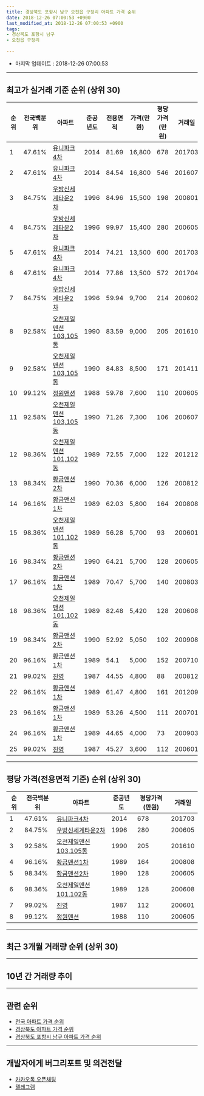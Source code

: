 ```yaml
---
title: 경상북도 포항시 남구 오천읍 구정리 아파트 가격 순위
date: 2018-12-26 07:00:53 +0900
last_modified_at: 2018-12-26 07:00:53 +0900
tags:
- 경상북도 포항시 남구
- 오천읍 구정리

---
```


* 마지막 업데이트 : 2018-12-26 07:00:53

---

## 최고가 실거래 기준 순위 (상위 30)


|순위|전국백분위|아파트|준공년도|전용면적|가격(만원)|평당가격(만원)|거래일|
|---|---|---|---|---|---|---|---|
|1|47.61%|[유니파크4차](https://search.naver.com/search.naver?query=%EA%B2%BD%EC%83%81%EB%B6%81%EB%8F%84+%ED%8F%AC%ED%95%AD%EC%8B%9C+%EB%82%A8%EA%B5%AC+%EC%98%A4%EC%B2%9C%EC%9D%8D+%EA%B5%AC%EC%A0%95%EB%A6%AC+%EC%9C%A0%EB%8B%88%ED%8C%8C%ED%81%AC4%EC%B0%A8)|2014|81.69|16,800|678|201703|
|2|47.61%|[유니파크4차](https://search.naver.com/search.naver?query=%EA%B2%BD%EC%83%81%EB%B6%81%EB%8F%84+%ED%8F%AC%ED%95%AD%EC%8B%9C+%EB%82%A8%EA%B5%AC+%EC%98%A4%EC%B2%9C%EC%9D%8D+%EA%B5%AC%EC%A0%95%EB%A6%AC+%EC%9C%A0%EB%8B%88%ED%8C%8C%ED%81%AC4%EC%B0%A8)|2014|84.54|16,800|546|201607|
|3|84.75%|[우방신세계타운2차](https://search.naver.com/search.naver?query=%EA%B2%BD%EC%83%81%EB%B6%81%EB%8F%84+%ED%8F%AC%ED%95%AD%EC%8B%9C+%EB%82%A8%EA%B5%AC+%EC%98%A4%EC%B2%9C%EC%9D%8D+%EA%B5%AC%EC%A0%95%EB%A6%AC+%EC%9A%B0%EB%B0%A9%EC%8B%A0%EC%84%B8%EA%B3%84%ED%83%80%EC%9A%B42%EC%B0%A8)|1996|84.96|15,500|198|200801|
|4|84.75%|[우방신세계타운2차](https://search.naver.com/search.naver?query=%EA%B2%BD%EC%83%81%EB%B6%81%EB%8F%84+%ED%8F%AC%ED%95%AD%EC%8B%9C+%EB%82%A8%EA%B5%AC+%EC%98%A4%EC%B2%9C%EC%9D%8D+%EA%B5%AC%EC%A0%95%EB%A6%AC+%EC%9A%B0%EB%B0%A9%EC%8B%A0%EC%84%B8%EA%B3%84%ED%83%80%EC%9A%B42%EC%B0%A8)|1996|99.97|15,400|280|200605|
|5|47.61%|[유니파크4차](https://search.naver.com/search.naver?query=%EA%B2%BD%EC%83%81%EB%B6%81%EB%8F%84+%ED%8F%AC%ED%95%AD%EC%8B%9C+%EB%82%A8%EA%B5%AC+%EC%98%A4%EC%B2%9C%EC%9D%8D+%EA%B5%AC%EC%A0%95%EB%A6%AC+%EC%9C%A0%EB%8B%88%ED%8C%8C%ED%81%AC4%EC%B0%A8)|2014|74.21|13,500|600|201703|
|6|47.61%|[유니파크4차](https://search.naver.com/search.naver?query=%EA%B2%BD%EC%83%81%EB%B6%81%EB%8F%84+%ED%8F%AC%ED%95%AD%EC%8B%9C+%EB%82%A8%EA%B5%AC+%EC%98%A4%EC%B2%9C%EC%9D%8D+%EA%B5%AC%EC%A0%95%EB%A6%AC+%EC%9C%A0%EB%8B%88%ED%8C%8C%ED%81%AC4%EC%B0%A8)|2014|77.86|13,500|572|201704|
|7|84.75%|[우방신세계타운2차](https://search.naver.com/search.naver?query=%EA%B2%BD%EC%83%81%EB%B6%81%EB%8F%84+%ED%8F%AC%ED%95%AD%EC%8B%9C+%EB%82%A8%EA%B5%AC+%EC%98%A4%EC%B2%9C%EC%9D%8D+%EA%B5%AC%EC%A0%95%EB%A6%AC+%EC%9A%B0%EB%B0%A9%EC%8B%A0%EC%84%B8%EA%B3%84%ED%83%80%EC%9A%B42%EC%B0%A8)|1996|59.94|9,700|214|200602|
|8|92.58%|[오천제일맨션103,105동](https://search.naver.com/search.naver?query=%EA%B2%BD%EC%83%81%EB%B6%81%EB%8F%84+%ED%8F%AC%ED%95%AD%EC%8B%9C+%EB%82%A8%EA%B5%AC+%EC%98%A4%EC%B2%9C%EC%9D%8D+%EA%B5%AC%EC%A0%95%EB%A6%AC+%EC%98%A4%EC%B2%9C%EC%A0%9C%EC%9D%BC%EB%A7%A8%EC%85%98103%2C105%EB%8F%99)|1990|83.59|9,000|205|201610|
|9|92.58%|[오천제일맨션103,105동](https://search.naver.com/search.naver?query=%EA%B2%BD%EC%83%81%EB%B6%81%EB%8F%84+%ED%8F%AC%ED%95%AD%EC%8B%9C+%EB%82%A8%EA%B5%AC+%EC%98%A4%EC%B2%9C%EC%9D%8D+%EA%B5%AC%EC%A0%95%EB%A6%AC+%EC%98%A4%EC%B2%9C%EC%A0%9C%EC%9D%BC%EB%A7%A8%EC%85%98103%2C105%EB%8F%99)|1990|84.83|8,500|171|201411|
|10|99.12%|[정원맨션](https://search.naver.com/search.naver?query=%EA%B2%BD%EC%83%81%EB%B6%81%EB%8F%84+%ED%8F%AC%ED%95%AD%EC%8B%9C+%EB%82%A8%EA%B5%AC+%EC%98%A4%EC%B2%9C%EC%9D%8D+%EA%B5%AC%EC%A0%95%EB%A6%AC+%EC%A0%95%EC%9B%90%EB%A7%A8%EC%85%98)|1988|59.78|7,600|110|200605|
|11|92.58%|[오천제일맨션103,105동](https://search.naver.com/search.naver?query=%EA%B2%BD%EC%83%81%EB%B6%81%EB%8F%84+%ED%8F%AC%ED%95%AD%EC%8B%9C+%EB%82%A8%EA%B5%AC+%EC%98%A4%EC%B2%9C%EC%9D%8D+%EA%B5%AC%EC%A0%95%EB%A6%AC+%EC%98%A4%EC%B2%9C%EC%A0%9C%EC%9D%BC%EB%A7%A8%EC%85%98103%2C105%EB%8F%99)|1990|71.26|7,300|106|200607|
|12|98.36%|[오천제일맨션101,102동](https://search.naver.com/search.naver?query=%EA%B2%BD%EC%83%81%EB%B6%81%EB%8F%84+%ED%8F%AC%ED%95%AD%EC%8B%9C+%EB%82%A8%EA%B5%AC+%EC%98%A4%EC%B2%9C%EC%9D%8D+%EA%B5%AC%EC%A0%95%EB%A6%AC+%EC%98%A4%EC%B2%9C%EC%A0%9C%EC%9D%BC%EB%A7%A8%EC%85%98101%2C102%EB%8F%99)|1989|72.55|7,000|122|201212|
|13|98.34%|[황금맨션2차](https://search.naver.com/search.naver?query=%EA%B2%BD%EC%83%81%EB%B6%81%EB%8F%84+%ED%8F%AC%ED%95%AD%EC%8B%9C+%EB%82%A8%EA%B5%AC+%EC%98%A4%EC%B2%9C%EC%9D%8D+%EA%B5%AC%EC%A0%95%EB%A6%AC+%ED%99%A9%EA%B8%88%EB%A7%A8%EC%85%982%EC%B0%A8)|1990|70.36|6,000|126|200812|
|14|96.16%|[황금맨션1차](https://search.naver.com/search.naver?query=%EA%B2%BD%EC%83%81%EB%B6%81%EB%8F%84+%ED%8F%AC%ED%95%AD%EC%8B%9C+%EB%82%A8%EA%B5%AC+%EC%98%A4%EC%B2%9C%EC%9D%8D+%EA%B5%AC%EC%A0%95%EB%A6%AC+%ED%99%A9%EA%B8%88%EB%A7%A8%EC%85%981%EC%B0%A8)|1989|62.03|5,800|164|200808|
|15|98.36%|[오천제일맨션101,102동](https://search.naver.com/search.naver?query=%EA%B2%BD%EC%83%81%EB%B6%81%EB%8F%84+%ED%8F%AC%ED%95%AD%EC%8B%9C+%EB%82%A8%EA%B5%AC+%EC%98%A4%EC%B2%9C%EC%9D%8D+%EA%B5%AC%EC%A0%95%EB%A6%AC+%EC%98%A4%EC%B2%9C%EC%A0%9C%EC%9D%BC%EB%A7%A8%EC%85%98101%2C102%EB%8F%99)|1989|56.28|5,700|93|200601|
|16|98.34%|[황금맨션2차](https://search.naver.com/search.naver?query=%EA%B2%BD%EC%83%81%EB%B6%81%EB%8F%84+%ED%8F%AC%ED%95%AD%EC%8B%9C+%EB%82%A8%EA%B5%AC+%EC%98%A4%EC%B2%9C%EC%9D%8D+%EA%B5%AC%EC%A0%95%EB%A6%AC+%ED%99%A9%EA%B8%88%EB%A7%A8%EC%85%982%EC%B0%A8)|1990|64.21|5,700|128|200605|
|17|96.16%|[황금맨션1차](https://search.naver.com/search.naver?query=%EA%B2%BD%EC%83%81%EB%B6%81%EB%8F%84+%ED%8F%AC%ED%95%AD%EC%8B%9C+%EB%82%A8%EA%B5%AC+%EC%98%A4%EC%B2%9C%EC%9D%8D+%EA%B5%AC%EC%A0%95%EB%A6%AC+%ED%99%A9%EA%B8%88%EB%A7%A8%EC%85%981%EC%B0%A8)|1989|70.47|5,700|140|200803|
|18|98.36%|[오천제일맨션101,102동](https://search.naver.com/search.naver?query=%EA%B2%BD%EC%83%81%EB%B6%81%EB%8F%84+%ED%8F%AC%ED%95%AD%EC%8B%9C+%EB%82%A8%EA%B5%AC+%EC%98%A4%EC%B2%9C%EC%9D%8D+%EA%B5%AC%EC%A0%95%EB%A6%AC+%EC%98%A4%EC%B2%9C%EC%A0%9C%EC%9D%BC%EB%A7%A8%EC%85%98101%2C102%EB%8F%99)|1989|82.48|5,420|128|200608|
|19|98.34%|[황금맨션2차](https://search.naver.com/search.naver?query=%EA%B2%BD%EC%83%81%EB%B6%81%EB%8F%84+%ED%8F%AC%ED%95%AD%EC%8B%9C+%EB%82%A8%EA%B5%AC+%EC%98%A4%EC%B2%9C%EC%9D%8D+%EA%B5%AC%EC%A0%95%EB%A6%AC+%ED%99%A9%EA%B8%88%EB%A7%A8%EC%85%982%EC%B0%A8)|1990|52.92|5,050|102|200908|
|20|96.16%|[황금맨션1차](https://search.naver.com/search.naver?query=%EA%B2%BD%EC%83%81%EB%B6%81%EB%8F%84+%ED%8F%AC%ED%95%AD%EC%8B%9C+%EB%82%A8%EA%B5%AC+%EC%98%A4%EC%B2%9C%EC%9D%8D+%EA%B5%AC%EC%A0%95%EB%A6%AC+%ED%99%A9%EA%B8%88%EB%A7%A8%EC%85%981%EC%B0%A8)|1989|54.1|5,000|152|200710|
|21|99.02%|[진영](https://search.naver.com/search.naver?query=%EA%B2%BD%EC%83%81%EB%B6%81%EB%8F%84+%ED%8F%AC%ED%95%AD%EC%8B%9C+%EB%82%A8%EA%B5%AC+%EC%98%A4%EC%B2%9C%EC%9D%8D+%EA%B5%AC%EC%A0%95%EB%A6%AC+%EC%A7%84%EC%98%81)|1987|44.55|4,800|88|200812|
|22|96.16%|[황금맨션1차](https://search.naver.com/search.naver?query=%EA%B2%BD%EC%83%81%EB%B6%81%EB%8F%84+%ED%8F%AC%ED%95%AD%EC%8B%9C+%EB%82%A8%EA%B5%AC+%EC%98%A4%EC%B2%9C%EC%9D%8D+%EA%B5%AC%EC%A0%95%EB%A6%AC+%ED%99%A9%EA%B8%88%EB%A7%A8%EC%85%981%EC%B0%A8)|1989|61.47|4,800|161|201209|
|23|96.16%|[황금맨션1차](https://search.naver.com/search.naver?query=%EA%B2%BD%EC%83%81%EB%B6%81%EB%8F%84+%ED%8F%AC%ED%95%AD%EC%8B%9C+%EB%82%A8%EA%B5%AC+%EC%98%A4%EC%B2%9C%EC%9D%8D+%EA%B5%AC%EC%A0%95%EB%A6%AC+%ED%99%A9%EA%B8%88%EB%A7%A8%EC%85%981%EC%B0%A8)|1989|53.26|4,500|111|200701|
|24|96.16%|[황금맨션1차](https://search.naver.com/search.naver?query=%EA%B2%BD%EC%83%81%EB%B6%81%EB%8F%84+%ED%8F%AC%ED%95%AD%EC%8B%9C+%EB%82%A8%EA%B5%AC+%EC%98%A4%EC%B2%9C%EC%9D%8D+%EA%B5%AC%EC%A0%95%EB%A6%AC+%ED%99%A9%EA%B8%88%EB%A7%A8%EC%85%981%EC%B0%A8)|1989|44.65|4,000|73|200903|
|25|99.02%|[진영](https://search.naver.com/search.naver?query=%EA%B2%BD%EC%83%81%EB%B6%81%EB%8F%84+%ED%8F%AC%ED%95%AD%EC%8B%9C+%EB%82%A8%EA%B5%AC+%EC%98%A4%EC%B2%9C%EC%9D%8D+%EA%B5%AC%EC%A0%95%EB%A6%AC+%EC%A7%84%EC%98%81)|1987|45.27|3,600|112|200601|


---

## 평당 가격(전용면적 기준) 순위 (상위 30)


|순위|전국백분위|아파트|준공년도|평당가격(만원)|거래일|
|---|---|---|---|---|---|
|1|47.61%|[유니파크4차](https://search.naver.com/search.naver?query=%EA%B2%BD%EC%83%81%EB%B6%81%EB%8F%84+%ED%8F%AC%ED%95%AD%EC%8B%9C+%EB%82%A8%EA%B5%AC+%EC%98%A4%EC%B2%9C%EC%9D%8D+%EA%B5%AC%EC%A0%95%EB%A6%AC+%EC%9C%A0%EB%8B%88%ED%8C%8C%ED%81%AC4%EC%B0%A8)|2014|678|201703|
|2|84.75%|[우방신세계타운2차](https://search.naver.com/search.naver?query=%EA%B2%BD%EC%83%81%EB%B6%81%EB%8F%84+%ED%8F%AC%ED%95%AD%EC%8B%9C+%EB%82%A8%EA%B5%AC+%EC%98%A4%EC%B2%9C%EC%9D%8D+%EA%B5%AC%EC%A0%95%EB%A6%AC+%EC%9A%B0%EB%B0%A9%EC%8B%A0%EC%84%B8%EA%B3%84%ED%83%80%EC%9A%B42%EC%B0%A8)|1996|280|200605|
|3|92.58%|[오천제일맨션103,105동](https://search.naver.com/search.naver?query=%EA%B2%BD%EC%83%81%EB%B6%81%EB%8F%84+%ED%8F%AC%ED%95%AD%EC%8B%9C+%EB%82%A8%EA%B5%AC+%EC%98%A4%EC%B2%9C%EC%9D%8D+%EA%B5%AC%EC%A0%95%EB%A6%AC+%EC%98%A4%EC%B2%9C%EC%A0%9C%EC%9D%BC%EB%A7%A8%EC%85%98103%2C105%EB%8F%99)|1990|205|201610|
|4|96.16%|[황금맨션1차](https://search.naver.com/search.naver?query=%EA%B2%BD%EC%83%81%EB%B6%81%EB%8F%84+%ED%8F%AC%ED%95%AD%EC%8B%9C+%EB%82%A8%EA%B5%AC+%EC%98%A4%EC%B2%9C%EC%9D%8D+%EA%B5%AC%EC%A0%95%EB%A6%AC+%ED%99%A9%EA%B8%88%EB%A7%A8%EC%85%981%EC%B0%A8)|1989|164|200808|
|5|98.34%|[황금맨션2차](https://search.naver.com/search.naver?query=%EA%B2%BD%EC%83%81%EB%B6%81%EB%8F%84+%ED%8F%AC%ED%95%AD%EC%8B%9C+%EB%82%A8%EA%B5%AC+%EC%98%A4%EC%B2%9C%EC%9D%8D+%EA%B5%AC%EC%A0%95%EB%A6%AC+%ED%99%A9%EA%B8%88%EB%A7%A8%EC%85%982%EC%B0%A8)|1990|128|200605|
|6|98.36%|[오천제일맨션101,102동](https://search.naver.com/search.naver?query=%EA%B2%BD%EC%83%81%EB%B6%81%EB%8F%84+%ED%8F%AC%ED%95%AD%EC%8B%9C+%EB%82%A8%EA%B5%AC+%EC%98%A4%EC%B2%9C%EC%9D%8D+%EA%B5%AC%EC%A0%95%EB%A6%AC+%EC%98%A4%EC%B2%9C%EC%A0%9C%EC%9D%BC%EB%A7%A8%EC%85%98101%2C102%EB%8F%99)|1989|128|200608|
|7|99.02%|[진영](https://search.naver.com/search.naver?query=%EA%B2%BD%EC%83%81%EB%B6%81%EB%8F%84+%ED%8F%AC%ED%95%AD%EC%8B%9C+%EB%82%A8%EA%B5%AC+%EC%98%A4%EC%B2%9C%EC%9D%8D+%EA%B5%AC%EC%A0%95%EB%A6%AC+%EC%A7%84%EC%98%81)|1987|112|200601|
|8|99.12%|[정원맨션](https://search.naver.com/search.naver?query=%EA%B2%BD%EC%83%81%EB%B6%81%EB%8F%84+%ED%8F%AC%ED%95%AD%EC%8B%9C+%EB%82%A8%EA%B5%AC+%EC%98%A4%EC%B2%9C%EC%9D%8D+%EA%B5%AC%EC%A0%95%EB%A6%AC+%EC%A0%95%EC%9B%90%EB%A7%A8%EC%85%98)|1988|110|200605|


---

## 최근 3개월 거래량 순위 (상위 30)


<div style="width:100%;">
    <canvas id="deal_count_ranking" height="250"></canvas>
</div>


<script>
new Chart(document.getElementById("deal_count_ranking"), {
    type: 'horizontalBar',
    data: {
        labels: ['우방신세계타운2차', '오천제일맨션101,102동', '오천제일맨션103,105동'],
        datasets: [{
            label: '실거래 수',
            data: [3, 1, 1],
            borderColor: "rgba(255, 0, 128, 1)",
            backgroundColor: "rgba(255, 0, 128, 0.5)",
            fill: false,
        }]
    },
    options: {
        responsive: true,
        title: {
            display: true,
            text: '최근 3개월 거래량 순위'
        },
        tooltips: {
            mode: 'index',
            intersect: false,
            callbacks: {
                title: function(tooltipItems, data) {
                    return "실거래 수:";
                },
                label: function(tooltipItem, data) {
                    return data.labels[tooltipItem.index] + ": " + tooltipItem.xLabel;
                }
            }
        },
        hover: {
            mode: 'nearest',
            intersect: true
        },
        scales: {
            xAxes: [{
                display: true,
                scaleLabel: {
                    display: true,
                    labelString: '실거래 수'
                },
                ticks: {
                    suggestedMin: 0,
                }
            }],
            yAxes: [{
                display: true,
                ticks: {
                    autoSkip: false,
                    callback: function(value, index, values) {
                        if (value.length > 15)
                            return value.substr(0, 13) + "...";
                        else
                            return value;
                    }
                },
                scaleLabel: {
                    display: false,
                }
            }]
        }
    }
});

</script>


---

## 10년 간 거래량 추이


<div style="width:100%;">
    <canvas id="deal_progress" height="250"></canvas>
</div>

<script>
new Chart(document.getElementById("deal_progress"), {
    type: 'line',
    data: {
        labels: ['200812','200901','200902','200903','200904','200905','200906','200907','200908','200909','200910','200911','200912','201001','201002','201003','201004','201005','201006','201007','201008','201009','201010','201011','201012','201101','201102','201103','201104','201105','201106','201107','201108','201109','201110','201111','201112','201201','201202','201203','201204','201205','201206','201207','201208','201209','201210','201211','201212','201301','201302','201303','201304','201305','201306','201307','201308','201309','201310','201311','201312','201401','201402','201403','201404','201405','201406','201407','201408','201409','201410','201411','201412','201501','201502','201503','201504','201505','201506','201507','201508','201509','201510','201511','201512','201601','201602','201603','201604','201605','201606','201607','201608','201609','201610','201611','201612','201701','201702','201703','201704','201705','201706','201707','201708','201709','201710','201711','201712','201801','201802','201803','201804','201805','201806','201807','201808','201809','201810','201811','201812'],
        datasets: [{
            label: '실거래 수',
            pointRadius: 1,
            data: [5, 4, 8, 4, 13, 6, 8, 3, 6, 7, 3, 8, 5, 10, 8, 6, 13, 3, 4, 7, 6, 7, 12, 7, 5, 5, 5, 16, 14, 12, 11, 8, 9, 7, 9, 10, 13, 5, 3, 4, 7, 8, 7, 5, 3, 8, 12, 7, 6, 8, 5, 9, 12, 8, 11, 5, 3, 12, 6, 9, 4, 6, 9, 12, 7, 8, 13, 6, 4, 12, 13, 7, 4, 11, 6, 13, 7, 6, 3, 1, 6, 7, 6, 4, 7, 6, 5, 5, 7, 3, 8, 6, 4, 5, 4, 4, 5, 4, 8, 11, 4, 8, 7, 5, 4, 2, 3, 3, 2, 6, 3, 4, 2, 2, 8, 1, 1, 5, 1, 3, 1],
            borderColor: "rgba(255, 201, 14, 1)",
            backgroundColor: "rgba(255, 201, 14, 0.5)",
            fill: true,
        }]
    },
    options: {
        responsive: true,
        title: {
            display: true,
            text: '10년간 거래량 추이'
        },
        tooltips: {
            mode: 'index',
            intersect: false,
        },
        hover: {
            mode: 'nearest',
            intersect: true
        },
        scales: {
            xAxes: [{
                display: true,
                scaleLabel: {
                    display: true,
                    labelString: '년/월'
                }
            }],
            yAxes: [{
                display: true,
                ticks: {
                    suggestedMin: 0,
                },
                scaleLabel: {
                    display: true,
                    labelString: '실거래 수'
                }
            }]
        }
    }
});

</script>


---

## 관련 순위

- [전국 아파트 가격 순위](https://inasie.github.io/apt-ranking/전국)
- [경상북도 아파트 가격 순위](https://inasie.github.io/apt-ranking/경상북도)
- [경상북도 포항시 남구 아파트 가격 순위](https://inasie.github.io/apt-ranking/경상북도-포항시-남구)


---

## 개발자에게 버그리포트 및 의견전달

- [카카오톡 오픈채팅](https://open.kakao.com/o/gLJUAP4)
- [텔레그램](https://t.me/inasie)

